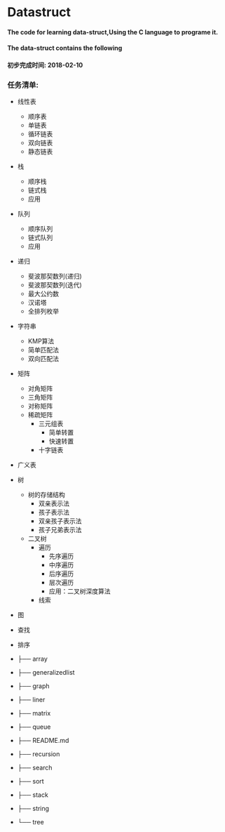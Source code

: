 # Datastruct

#### The code for learning data-struct,Using the C language to programe it.   
#### The data-struct contains the following   
#### 初步完成时间: 2018-02-10    



###  任务清单:

* 线性表
	* 顺序表
	* 单链表
	* 循环链表
	* 双向链表
	* 静态链表
* 栈
	* 顺序栈
	* 链式栈
	* 应用
* 队列
	* 顺序队列
	* 链式队列
	* 应用
* 递归
	* 斐波那契数列(递归)
	* 斐波那契数列(迭代)
	* 最大公约数
	* 汉诺塔
	* 全排列枚举
	
* 字符串
	* KMP算法
	* 简单匹配法
	* 双向匹配法
* 矩阵
	* 对角矩阵
	* 三角矩阵
	* 对称矩阵
	* 稀疏矩阵
		* 三元组表
			* 简单转置
			* 快速转置
		* 十字链表
* 广义表
* 树
	* 树的存储结构
		* 双亲表示法
		* 孩子表示法
		* 双亲孩子表示法
		* 孩子兄弟表示法
	* 二叉树
		* 遍历
			* 先序遍历
			* 中序遍历
			* 后序遍历
			* 层次遍历
			* 应用：二叉树深度算法
		* 线索
		
			
* 图
* 查找
* 排序
	

*  ├── array
*  ├── generalizedlist
*  ├── graph
*  ├── liner
*  ├── matrix
*  ├── queue
*  ├── README.md
*  ├── recursion
*  ├── search
*  ├── sort
*  ├── stack
*  ├── string
*  └── tree

